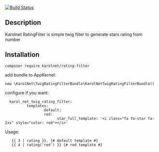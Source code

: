 [![Build Status](https://travis-ci.org/KarolNet/TwigRatingFilter.svg)](https://travis-ci.org/KarolNet/TwigRatingFilter)

Description
--------

Karolnet RatingFilter is simple twig filter to generate stars rating from number

Installation
------------

```
composer require karolnet/rating-filter
```

add bundle to AppKernel:
```
new \KarolNet\TwigRatingFilterBundle\KarolNetTwigRatingFilterBundle()
```

configure if you want:
```
  karol_net_twig_rating_filter:
          templates:
                  default:
                  red:
                        star_full_template: '<i class="fa fa-star fa-2xx" style="color: red"></i>'
```

Usage:
```
   {{ 3 | rating }}. {# default template #}
   {{ 4 | rating('red') }} {# red template #}
```